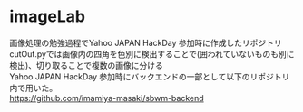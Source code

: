 # imageLab  
画像処理の勉強過程でYahoo JAPAN HackDay 参加時に作成したリポジトリ  
cutOut.pyでは画像内の四角を色別に検出することで(囲われていないものも別に検出)、切り取ることで複数の画像に分ける  
Yahoo JAPAN HackDay 参加時にバックエンドの一部として以下のリポジトリ内で用いた。  
https://github.com/imamiya-masaki/sbwm-backend
